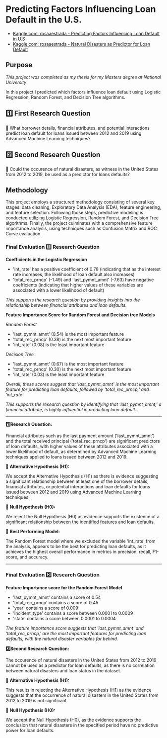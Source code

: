 # Predicting Factors Influencing Loan Default in the U.S.

- [Kaggle.com: rosaaestrada - Predicting Factors Influencing Loan Default in U.S](https://www.kaggle.com/code/rosaaestrada/predicting-factors-influencing-loan-default-in-u-s)
- [Kaggle.com: rosaaestrada - Natural Disasters as Predictor for Loan Default](https://www.kaggle.com/code/rosaaestrada/natural-disasters-as-predictor-for-loan-default)


## Purpose
*This project was completed as my thesis for my Masters degree at National University*

In this project I predicted which factors influence loan default using Logistic Regression, Random Forest, and Decision Tree algorithms. 


## 1️⃣ First Research Question

🔸 What borrower details, financial attributes, and potential interactions predict loan default for loans issued between 2012 and 2019 using Advanced Machine Learning techniques?

## 2️⃣ Second Research Question

🔸 Could the occurence of natural disasters, as witness in the United States from 2012 to 2019, be used as a predictor for loans defaults?


## Methodology

This project employs a structured methodology consisting of several key stages: data cleaning, Exploratory Data Analysis (EDA), feature engineering, and feature selection. Following those steps, predictive modeling is conducted utilizing Logistic Regression, Random Forest, and Decision Tree algorithms. Finally, the project culminates with a comprehensive feature importance analysis, using techniques such as Confusion Matrix and ROC Curve evaluation.



### Final Evaluation 1️⃣ Research Question

**Coefficients in the Logistic Regression**
- 'int_rate' has a positive coefficient of 0.78 (indicating that as the interest rate increases, the likelihood of loan default also increases)
- 'total_rec_prncp' (-1.49) and 'last_pymnt_amnt' (-7.63) have negative coefficients (indicating that higher values of these variables are associated with a lower likelihood of default)

*This supports the research question by providing insights into the relationship between financial attributes and loan defaults.*

**Feature Importance Score for Random Forest and Decision tree Models**

*Random Forest*
- 'last_pymnt_amnt' (0.54) is the most important feature
- 'total_rec_prncp' (0.38) is the next most important feature
- 'int_rate' (0.08) is the least important feature

*Decision Tree*
- 'last_pymnt_amnt' (0.67) is the most important feature
- 'total_rec_prncp' (0.30) is the next most important feature
- 'int_rate' (0.03) is the least important feature

*Overall, these scores suggest that 'last_pymnt_amnt' is the most important feature for predicting loan defaults, followed by 'total_rec_prncp,' and 'int_rate'*

*This supports the research question by identifying that 'last_pymnt_amnt,' a financial attribute, is highly influential in predicting loan default.*

------------------------------------------------------------------------------------------------------------------------
**1️⃣Research Question:** 

Financial attributes such as the last payment amount ('last_pymnt_amnt') and the total received principal ('total_rec_prncp') are significant predictors of loan defaults, with higher values of these attributes associated with a lower likelihood of default, as determined by Advanced Machine Learning techniques applied to loans issued between 2012 and 2019.

🔸 **Alternative Hypothesis (H1):**

We accept the Alternative Hypothesis (H1) as there is evidence suggesting a significant relationship between at least one of the borrower details, financial attributes, or potential interactions and loan defaults for loans issued between 2012 and 2019 using Advanced Machine Learning techniques.

🔸 **Null Hypothesis (H0):**

We reject the Null Hypothesis (H0) as evidence supports the existence of a significant relationship between the identified features and loan defaults.

🔸 **Best Performing Model:**

The Random Forest model where we excluded the variable 'int_rate' from the analysis, appears to be the best for predicting loan defaults, as it achieves the highest overall performance in metrics in precision, recall, F1-score, and accuracy.

------------------------------------------------------------------------------------------------------------------------

### Final Evaluation 2️⃣ Research Question

**Feature Importance score for the Random Forest Model**
- 'last_pymnt_amnt' contains a score of 0.54
- 'total_rec_prncp' contains a score of 0.45
- 'year' contains a score of 0.009
- 'incident_type' contains a score between 0.0001 to 0.0009
- 'state' contains a score between 0.0001 to 0.0004

*The feature importance score suggests that 'last_pymnt_amnt' and 'total_rec_prncp,' are the most important features for predicting loan defaults, with the natural disaster variables far behind.*

**2️⃣Second Research Question:**

The occurence of natural disasters in the United States from 2012 to 2019 cannot be used as a predictor for loan defaults, as there is no correlation between natural disasters and loan status in the dataset.

🔸 **Alternative Hypothesis (H1):**

This results in rejecting the Alternative Hypothesis (H1) as the evidence suggests that the occurrence of natural disasters in the United States from 2012 to 2019 is not significant.

🔸 **Null Hypothesis (H0):**

We accept the Null Hypothesis (H0), as the evidence supports the conclusion that natural disasters in the specified period have no predictive power for loan defaults.
